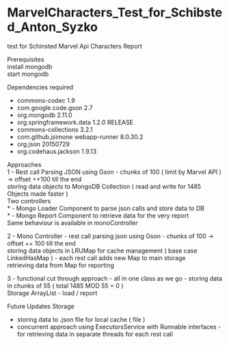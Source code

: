 # MarvelCharacters_Test_for_Schibsted_Anton_Syzko
test for Schinsted Marvel Api Characters Report

Prerequisites </br>
install mongodb  </br>
start mongodb </br>

Dependencies  required </br>
 - commons-codec 1.9</br>
 - com.google.code.gson 2.7</br>
 - org.mongodb 2.11.0</br>
 - org.springframework.data 1.2.0 RELEASE</br>
 - commons-collections 3.2.1</br>
 - com.github.jsimone  webapp-runner 8.0.30.2</br>
 - org.json 20150729</br>
 - org.codehaus.jackson 1.9.13 </br>
 

Approaches </br>
 1 - Rest call Parsing JSON using Gson - chunks of 100 ( limit by Marvel API ) -> offset ++100 till the end</br>
     storing data  objects to MongoDB Collection ( read and write for 1485 Objects made faster )</br>
     Two controllers </br>
        * - Mongo Loader Component to parse json calls and store data to DB </br>
        * - Mongo Report Component to retrieve data for the very report</br>
     Same  behaviour is available  in monoController</br>
        
 2 - Mono Controller - rest call parsing json   using Gson  - chunks  of 100 -> offset ++ 100 till the end</br>
     storing data objects in LRUMap for  cache  management ( base case LinkedHasMap ) - each rest call adds new Map to main storage </br>
     retrieving data from Map for reporting </br>
     
 3 - functional cut through approach - all in one  class  as  we  go - storing data in chunks of 55 ( total 1485 MOD 55 = 0 ) </br>
     Storage ArrayList - load / report   </br>
     
 Future Updates Storage </br>
   - storing data to .json file for local cache ( file )  </br>
   - concurrent approach using ExecutorsService with Runnable interfaces - for retrieving data in separate threads for each rest call  </br>
   
     
     
